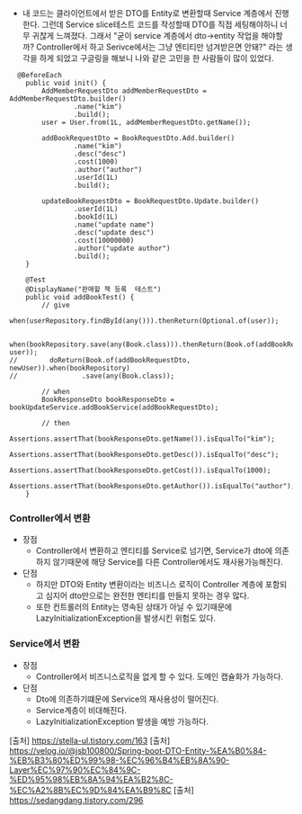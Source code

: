- 내 코드는 클라이언트에서 받은 DTO를 Entity로 변환할때 Service 계층에서 진행한다. 그런데 Service slice테스트 코드를 작성할때 DTO를 직접 세팅해야하니 너무 귀찮게 느껴졌다.
그래서 "굳이 service 계층에서 dto->entity 작업을 해야할까? Controller에서 하고 Serivce에서는 그냥 엔티티만 넘겨받은면 안돼?" 라는 생각을 하게 되었고 구글링을 해보니 나와 같은 고민을 한 사람들이 많이 있었다.

```
  @BeforeEach
    public void init() {
        AddMemberRequestDto addMemberRequestDto = AddMemberRequestDto.builder()
                .name("kim")
                .build();
        user = User.from(1L, addMemberRequestDto.getName());

        addBookRequestDto = BookRequestDto.Add.builder()
                .name("kim")
                .desc("desc")
                .cost(1000)
                .author("author")
                .userId(1L)
                .build();

        updateBookRequestDto = BookRequestDto.Update.builder()
                .userId(1L)
                .bookId(1L)
                .name("update name")
                .desc("update desc")
                .cost(10000000)
                .author("update author")
                .build();
    }

    @Test
    @DisplayName("판매할 책 등록  테스트")
    public void addBookTest() {
        // give
        when(userRepository.findById(any())).thenReturn(Optional.of(user));

        when(bookRepository.save(any(Book.class))).thenReturn(Book.of(addBookRequestDto, user));
//        doReturn(Book.of(addBookRequestDto, newUser)).when(bookRepository)
//                .save(any(Book.class));

        // when
        BookResponseDto bookResponseDto = bookUpdateService.addBookService(addBookRequestDto);

        // then
        Assertions.assertThat(bookResponseDto.getName()).isEqualTo("kim");
        Assertions.assertThat(bookResponseDto.getDesc()).isEqualTo("desc");
        Assertions.assertThat(bookResponseDto.getCost()).isEqualTo(1000);
        Assertions.assertThat(bookResponseDto.getAuthor()).isEqualTo("author");
    }
```

### Controller에서 변환
- 장점
  - Controller에서 변환하고 엔티티를 Service로 넘기면, Service가 dto에 의존하지 않기때문에 해당 Service를 다른 Controller에서도 재사용가능해진다.
- 단점
  - 하지만 DTO와 Entity 변환이라는 비즈니스 로직이 Controller 계층에 포함되고 심지어 dto만으로는 완전한 엔티티를 만들지 못하는 경우 많다.
  - 또한 컨트롤러의 Entity는 영속된 상태가 아닐 수 있기때문에 LazyInitializationException을 발생시킨 위험도 있다.

### Service에서 변환
- 장점
  - Controller에서 비즈니스로직을 없게 할 수 있다. 도메인 캡슐화가 가능하다.
- 단점
  - Dto에 의존하기떄문에 Service의 재사용성이 떨어진다.
  - Service계층이 비대해진다.
  - LazyInitializationException 발생을 예방 가능하다.

[출처] https://stella-ul.tistory.com/163
[출처] https://velog.io/@jsb100800/Spring-boot-DTO-Entity-%EA%B0%84-%EB%B3%80%ED%99%98-%EC%96%B4%EB%8A%90-Layer%EC%97%90%EC%84%9C-%ED%95%98%EB%8A%94%EA%B2%8C-%EC%A2%8B%EC%9D%84%EA%B9%8C
[출처] https://sedangdang.tistory.com/296

